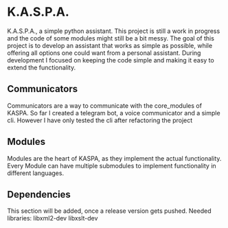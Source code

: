 # K.A.S.P.A.
K.A.S.P.A., a simple python assistant.
This project is still a work in progress and
the code of some modules might still be a bit messy.
The goal of this project is to develop an assistant that works as
simple as possible, while offering all options one could want from a
personal assistant. During development I focused on keeping the code
simple and making it easy to extend the functionality.

## Communicators
Communicators are a way to communicate with the core_modules of KASPA.
So far I created a telegram bot, a voice communicator and a simple cli.
However I have only tested the cli after refactoring the project
 
## Modules
Modules are the heart of KASPA, as they implement the actual functionality.
Every Module can have multiple submodules to implement functionality in different languages.

## Dependencies
This section will be added, once a release version gets pushed.
Needed libraries: libxml2-dev libxslt-dev
